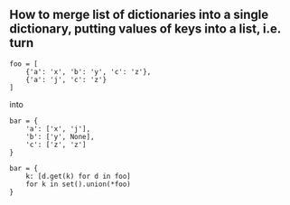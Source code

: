 ## How to merge list of dictionaries into a single dictionary, putting values of keys into a list, i.e. turn
```
foo = [
    {'a': 'x', 'b': 'y', 'c': 'z'},
    {'a': 'j', 'c': 'z'}
]
```
into 
```
bar = {
    'a': ['x', 'j'],
    'b': ['y', None],
    'c': ['z', 'z']
}
```

```
bar = {
    k: [d.get(k) for d in foo]
    for k in set().union(*foo)
}
```
